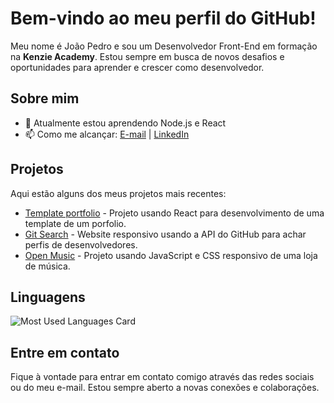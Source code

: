 # Bem-vindo ao meu perfil do GitHub!

Meu nome é João Pedro e sou um Desenvolvedor Front-End em formação na **Kenzie Academy**. Estou sempre em busca de novos desafios e oportunidades para aprender e crescer como desenvolvedor.

## Sobre mim

- 🌱 Atualmente estou aprendendo Node.js e React 
-  📫 Como me alcançar: [E-mail](mailto:ctt.jplcordeiro@gmail.com) | [LinkedIn](https://www.linkedin.com/in/jplcordeiro)

## Projetos

Aqui estão alguns dos meus projetos mais recentes:

- [Template portfolio](https://github.com/jplcordeiro/m3-s1-entrega-portfolio-template-jplcordeiro) - Projeto usando React para desenvolvimento de uma template de um porfolio.
- [Git Search](https://github.com/jplcordeiro/Kenzie-Academy-Brasil-Developers-gitSearchBase-jplcordeiro) - Website responsivo usando a API do GitHub para achar perfis de desenvolvedores.
- [Open Music](https://github.com/jplcordeiro/m2-open-music-template-jplcordeiro) - Projeto usando JavaScript e CSS responsivo de uma loja de música.

## Linguagens

![Most Used Languages Card](https://github-readme-stats.vercel.app/api/top-langs/?username=jplcordeiro&layout=compact&theme=radical)

## Entre em contato

Fique à vontade para entrar em contato comigo através das redes sociais ou do meu e-mail. Estou sempre aberto a novas conexões e colaborações.

